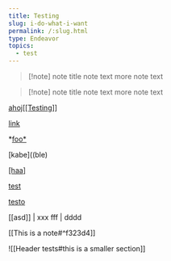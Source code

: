 ```yaml
---
title: Testing
slug: i-do-what-i-want
permalink: /:slug.html
type: Endeavor
topics:
  - test
---
```

> [!note] note title
> note text
> more note text

> [!note] note title
> note text
> more note text

[ahoj[[Testing]]](/link "ble")

[link](</ha ha>)

*[foo*](url)

[kabe]((ble)

[\[haa\]](/bag)

[test][]

[test]: /url

[testo]

[testo]: /url

[[asd]] | xxx
fff | dddd

[[This is a note#^f323d4]]

![[Header tests#this is a smaller section]]
